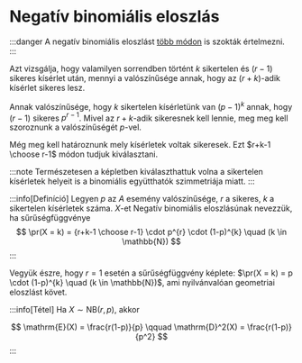 # Negatív binomiális eloszlás

:::danger
A negatív binomiális eloszlást
[több módon](https://en.wikipedia.org/wiki/Negative_binomial_distribution#Alternative_formulations) is szokták
értelmezni. 
:::

Azt vizsgálja, hogy valamilyen sorrendben történt $k$ sikertelen és $(r-1)$ sikeres kísérlet után, mennyi a
valószínűsége annak, hogy az $(r+k)$-adik kísérlet sikeres lesz.

Annak valószínűsége, hogy $k$ sikertelen kísérletünk van $(p-1)^{k}$ annak, hogy $(r-1)$ sikeres $p^{r-1}$. Mivel
az $r+k$-adik sikeresnek kell lennie, meg meg kell szoroznunk a valószínűségét $p$-vel.

Még meg kell határoznunk mely kísérletek voltak sikeresek. Ezt $r+k-1 \choose r-1$ módon tudjuk kiválasztani.

:::note
Természetesen a képletben kiválaszthattuk volna a sikertelen kísérletek helyeit is a binomiális együtthatók szimmetriája
miatt.
:::

:::info[Definíció]
Legyen $p$ az $A$ esemény valószínűsége, $r$ a sikeres, $k$ a sikertelen kísérletek száma. $X$-et Negatív
binomiális eloszlásúnak nevezzük, ha sűrűségfüggvénye
$$
\pr(X = k) = {r+k-1 \choose r-1} \cdot  p^{r} \cdot (1-p)^{k} \quad (k \in \mathbb{N})
$$
:::

Vegyük észre, hogy $r=1$ esetén a sűrűségfüggvény képlete: $\pr(X = k) = p \cdot (1-p)^{k} \quad (k \in \mathbb{N})$,
ami nyilvánvalóan geometriai eloszlást követ.

:::info[Tétel]
Ha $X \sim \mathrm{NB}(r, p)$, akkor

$$
\mathrm{E}(X) = \frac{r(1-p)}{p} \qquad \mathrm{D}^2(X) = \frac{r(1-p)}{p^2}
$$
:::
